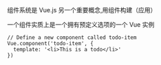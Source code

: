 组件系统是 Vue.js 另一个重要概念,用组件构建（应用）

一个组件实质上是一个拥有预定义选项的一个 Vue 实例
```
// Define a new component called todo-item
Vue.component('todo-item', {
  template: '<li>This is a todo</li>'
})
```